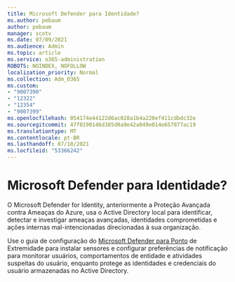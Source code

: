 ```yaml
---
title: Microsoft Defender para Identidade?
ms.author: pebaum
author: pebaum
manager: scotv
ms.date: 07/09/2021
ms.audience: Admin
ms.topic: article
ms.service: o365-administration
ROBOTS: NOINDEX, NOFOLLOW
localization_priority: Normal
ms.collection: Adm_O365
ms.custom:
- "9007390"
- "12322"
- "12354"
- "9007399"
ms.openlocfilehash: 054174e44122d6ac028a1b4a220ef411cdbdc32e
ms.sourcegitcommit: 47f0190146d385d0a9e42a049e014e657877ac19
ms.translationtype: MT
ms.contentlocale: pt-BR
ms.lasthandoff: 07/10/2021
ms.locfileid: "53366242"
---
```

# <a name="microsoft-defender-for-identity"></a>Microsoft Defender para Identidade?

O Microsoft Defender for Identity, anteriormente a Proteção Avançada contra Ameaças do Azure, usa o Active Directory local para identificar, detectar e investigar ameaças avançadas, identidades comprometidas e ações internas mal-intencionadas direcionadas à sua organização. 

Use o guia de configuração do [Microsoft Defender para Ponto](https://admin.microsoft.com/adminportal/home#/modernonboarding/defenderatpsetup) de Extremidade para instalar sensores e configurar preferências de notificação para monitorar usuários, comportamentos de entidade e atividades suspeitas do usuário, enquanto protege as identidades e credenciais do usuário armazenadas no Active Directory.

